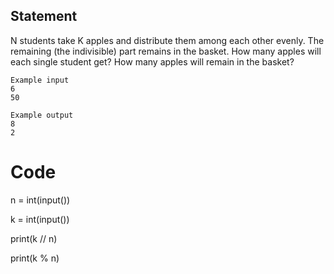 ## Statement
N students take K apples and distribute them among each other evenly. The remaining (the indivisible) part remains in the basket. How many apples will each single student get? How many apples will remain in the basket?

```
Example input
6
50

Example output
8
2
```
# Code


n = int(input())

k = int(input())

print(k // n)

print(k % n)
